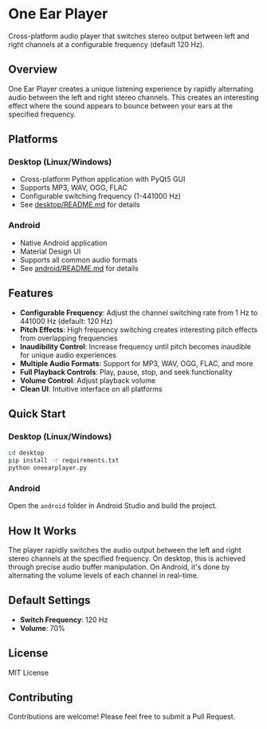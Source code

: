 # One Ear Player

Cross-platform audio player that switches stereo output between left and right channels at a configurable frequency (default 120 Hz).

## Overview

One Ear Player creates a unique listening experience by rapidly alternating audio between the left and right stereo channels. This creates an interesting effect where the sound appears to bounce between your ears at the specified frequency.

## Platforms

### Desktop (Linux/Windows)
- Cross-platform Python application with PyQt5 GUI
- Supports MP3, WAV, OGG, FLAC
- Configurable switching frequency (1-441000 Hz)
- See [desktop/README.md](desktop/README.md) for details

### Android
- Native Android application
- Material Design UI
- Supports all common audio formats
- See [android/README.md](android/README.md) for details

## Features

- **Configurable Frequency**: Adjust the channel switching rate from 1 Hz to 441000 Hz (default: 120 Hz)
- **Pitch Effects**: High frequency switching creates interesting pitch effects from overlapping frequencies
- **Inaudibility Control**: Increase frequency until pitch becomes inaudible for unique audio experiences
- **Multiple Audio Formats**: Support for MP3, WAV, OGG, FLAC, and more
- **Full Playback Controls**: Play, pause, stop, and seek functionality
- **Volume Control**: Adjust playback volume
- **Clean UI**: Intuitive interface on all platforms

## Quick Start

### Desktop (Linux/Windows)

```bash
cd desktop
pip install -r requirements.txt
python oneearplayer.py
```

### Android

Open the `android` folder in Android Studio and build the project.

## How It Works

The player rapidly switches the audio output between the left and right stereo channels at the specified frequency. On desktop, this is achieved through precise audio buffer manipulation. On Android, it's done by alternating the volume levels of each channel in real-time.

## Default Settings

- **Switch Frequency**: 120 Hz
- **Volume**: 70%

## License

MIT License

## Contributing

Contributions are welcome! Please feel free to submit a Pull Request.
